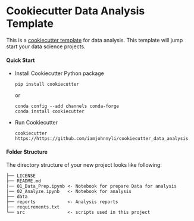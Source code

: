 # Cookiecutter Data Analysis Template

This is a [cookiecutter template](http://drivendata.github.io/cookiecutter-data-science/) for data analysis. This template will jump start your data science projects.

#### Quick Start

- Install Cookiecutter Python package

    ```shell
    pip install cookiecutter
    ```
    or
    ```shell
    conda config --add channels conda-forge
    conda install cookiecutter
    ```
- Run Cookiecutter
    ```shell
    cookiecutter https://https://github.com/iamjohnnyli/cookiecutter_data_analysis
    ```

#### Folder Structure
The directory structure of your new project looks like following:

    ├── LICENSE
    ├── README.md          
    |── 01_Data_Prep.ipynb <- Notebook for prepare Data for analysis
    |── 02_Analyze.ipynb   <- Notebook for analysis
    ├── data               
    ├── reports            <- Analysis reports
    ├── requirements.txt   
    └── src                <- scripts used in this project